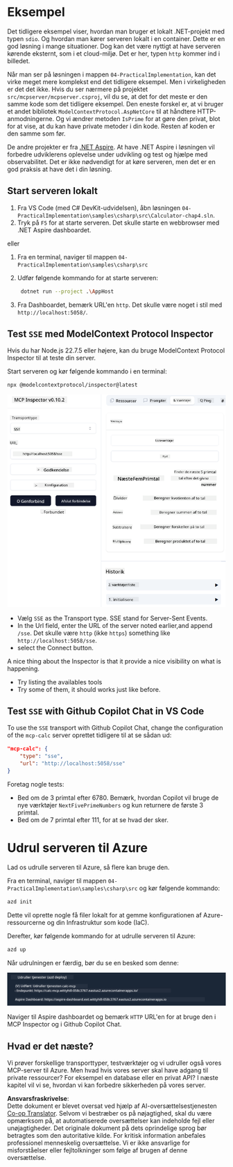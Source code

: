<!--
CO_OP_TRANSLATOR_METADATA:
{
  "original_hash": "5020a3e1a1c7f30c00f9e37f1fa208e3",
  "translation_date": "2025-05-17T14:09:23+00:00",
  "source_file": "04-PracticalImplementation/samples/csharp/README.md",
  "language_code": "da"
}
-->
# Eksempel

Det tidligere eksempel viser, hvordan man bruger et lokalt .NET-projekt med typen `sdio`. Og hvordan man kører serveren lokalt i en container. Dette er en god løsning i mange situationer. Dog kan det være nyttigt at have serveren kørende eksternt, som i et cloud-miljø. Det er her, typen `http` kommer ind i billedet.

Når man ser på løsningen i mappen `04-PracticalImplementation`, kan det virke meget mere komplekst end det tidligere eksempel. Men i virkeligheden er det det ikke. Hvis du ser nærmere på projektet `src/mcpserver/mcpserver.csproj`, vil du se, at det for det meste er den samme kode som det tidligere eksempel. Den eneste forskel er, at vi bruger et andet bibliotek `ModelContextProtocol.AspNetCore` til at håndtere HTTP-anmodningerne. Og vi ændrer metoden `IsPrime` for at gøre den privat, blot for at vise, at du kan have private metoder i din kode. Resten af koden er den samme som før.

De andre projekter er fra [.NET Aspire](https://learn.microsoft.com/dotnet/aspire/get-started/aspire-overview). At have .NET Aspire i løsningen vil forbedre udviklerens oplevelse under udvikling og test og hjælpe med observabilitet. Det er ikke nødvendigt for at køre serveren, men det er en god praksis at have det i din løsning.

## Start serveren lokalt

1. Fra VS Code (med C# DevKit-udvidelsen), åbn løsningen `04-PracticalImplementation\samples\csharp\src\Calculator-chap4.sln`.
2. Tryk på `F5` for at starte serveren. Det skulle starte en webbrowser med .NET Aspire dashboardet.

eller

1. Fra en terminal, naviger til mappen `04-PracticalImplementation\samples\csharp\src`
2. Udfør følgende kommando for at starte serveren:
   ```bash
    dotnet run --project .\AppHost
   ```

3. Fra Dashboardet, bemærk URL'en `http`. Det skulle være noget i stil med `http://localhost:5058/`.

## Test `SSE` med ModelContext Protocol Inspector

Hvis du har Node.js 22.7.5 eller højere, kan du bruge ModelContext Protocol Inspector til at teste din server.

Start serveren og kør følgende kommando i en terminal:

```bash
npx @modelcontextprotocol/inspector@latest
```

![MCP Inspector](../../../../../translated_images/mcp_inspector.2939244613cb5a0549b83942e062bceb69083c3d7b331c8de991ecf6834d6904.da.png)

- Vælg `SSE` as the Transport type. SSE stand for Server-Sent Events. 
- In the Url field, enter the URL of the server noted earlier,and append `/sse`. Det skulle være `http` (ikke `https`) something like `http://localhost:5058/sse`.
- select the Connect button.

A nice thing about the Inspector is that it provide a nice visibility on what is happening.

- Try listing the availables tools
- Try some of them, it should works just like before.


## Test `SSE` with Github Copilot Chat in VS Code

To use the `SSE` transport with Github Copilot Chat, change the configuration of the `mcp-calc` server oprettet tidligere til at se sådan ud:

```json
"mcp-calc": {
    "type": "sse",
    "url": "http://localhost:5058/sse"
}
```

Foretag nogle tests:
- Bed om de 3 primtal efter 6780. Bemærk, hvordan Copilot vil bruge de nye værktøjer `NextFivePrimeNumbers` og kun returnere de første 3 primtal.
- Bed om de 7 primtal efter 111, for at se hvad der sker.


# Udrul serveren til Azure

Lad os udrulle serveren til Azure, så flere kan bruge den.

Fra en terminal, naviger til mappen `04-PracticalImplementation\samples\csharp\src` og kør følgende kommando:

```bash
azd init
```

Dette vil oprette nogle få filer lokalt for at gemme konfigurationen af Azure-ressourcerne og din Infrastruktur som kode (IaC).

Derefter, kør følgende kommando for at udrulle serveren til Azure:

```bash
azd up
```

Når udrulningen er færdig, bør du se en besked som denne:

![Azd deployment success](../../../../../translated_images/chap4-azd-deploy-success.f69e7f61e50fdbf13ea3bf7302d9850a18e12832f34daee1695f29da3f32b452.da.png)

Naviger til Aspire dashboardet og bemærk `HTTP` URL'en for at bruge den i MCP Inspector og i Github Copilot Chat.


## Hvad er det næste?

Vi prøver forskellige transporttyper, testværktøjer og vi udruller også vores MCP-server til Azure. Men hvad hvis vores server skal have adgang til private ressourcer? For eksempel en database eller en privat API? I næste kapitel vil vi se, hvordan vi kan forbedre sikkerheden på vores server.

**Ansvarsfraskrivelse**:  
Dette dokument er blevet oversat ved hjælp af AI-oversættelsestjenesten [Co-op Translator](https://github.com/Azure/co-op-translator). Selvom vi bestræber os på nøjagtighed, skal du være opmærksom på, at automatiserede oversættelser kan indeholde fejl eller unøjagtigheder. Det originale dokument på dets oprindelige sprog bør betragtes som den autoritative kilde. For kritisk information anbefales professionel menneskelig oversættelse. Vi er ikke ansvarlige for misforståelser eller fejltolkninger som følge af brugen af denne oversættelse.